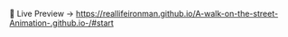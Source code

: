 🪷 Live Preview → https://reallifeironman.github.io/A-walk-on-the-street-Animation-.github.io-/#start
